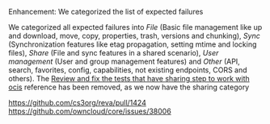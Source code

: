 Enhancement: We categorized the list of expected failures

We categorized all expected failures into _File_ (Basic file management like up and download, move, copy, properties, trash, versions and chunking), _Sync_ (Synchronization features like etag propagation, setting mtime and locking files), _Share_ (File and sync features in a shared scenario), _User management_ (User and group management features) and _Other_ (API, search, favorites, config, capabilities, not existing endpoints, CORS and others). The [Review and fix the tests that have sharing step to work with ocis](https://github.com/owncloud/core/issues/38006) reference has been removed, as we now have the sharing category

https://github.com/cs3org/reva/pull/1424
https://github.com/owncloud/core/issues/38006